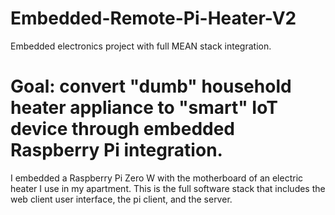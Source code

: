 # Embedded-Remote-Pi-Heater-V2
Embedded electronics project with full MEAN stack integration. 

# Goal: convert "dumb" household heater appliance to "smart" IoT device through embedded Raspberry Pi integration.

I embedded a Raspberry Pi Zero W with the motherboard of an electric heater I use in my apartment. This is the full software stack that includes the web client user interface, the pi client, and the server. 
